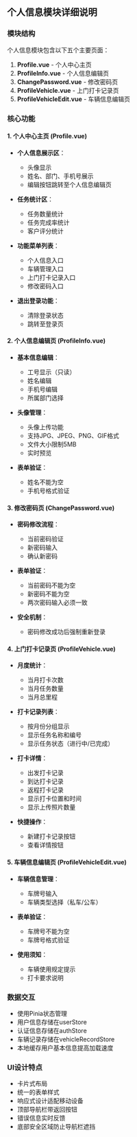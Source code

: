 ## 个人信息模块详细说明

### 模块结构
个人信息模块包含以下五个主要页面：
1. **Profile.vue** - 个人中心主页
2. **ProfileInfo.vue** - 个人信息编辑页
3. **ChangePassword.vue** - 修改密码页
4. **ProfileVehicle.vue** - 上门打卡记录页
5. **ProfileVehicleEdit.vue** - 车辆信息编辑页

### 核心功能

#### 1. 个人中心主页 (Profile.vue)
- **个人信息展示区**：
  - 头像显示
  - 姓名、部门、手机号展示
  - 编辑按钮跳转至个人信息编辑页

- **任务统计区**：
  - 任务数量统计
  - 任务完成率统计
  - 客户评分统计

- **功能菜单列表**：
  - 个人信息入口
  - 车辆管理入口
  - 上门打卡记录入口
  - 修改密码入口

- **退出登录功能**：
  - 清除登录状态
  - 跳转至登录页

#### 2. 个人信息编辑页 (ProfileInfo.vue)
- **基本信息编辑**：
  - 工号显示（只读）
  - 姓名编辑
  - 手机号编辑
  - 所属部门选择

- **头像管理**：
  - 头像上传功能
  - 支持JPG、JPEG、PNG、GIF格式
  - 文件大小限制5MB
  - 实时预览

- **表单验证**：
  - 姓名不能为空
  - 手机号格式验证

#### 3. 修改密码页 (ChangePassword.vue)
- **密码修改流程**：
  - 当前密码验证
  - 新密码输入
  - 确认新密码

- **表单验证**：
  - 当前密码不能为空
  - 新密码不能为空
  - 两次密码输入必须一致

- **安全机制**：
  - 密码修改成功后强制重新登录

#### 4. 上门打卡记录页 (ProfileVehicle.vue)
- **月度统计**：
  - 当月打卡次数
  - 当月任务数量
  - 当月总里程

- **打卡记录列表**：
  - 按月份分组显示
  - 显示任务名称和编号
  - 显示任务状态（进行中/已完成）

- **打卡详情**：
  - 出发打卡记录
  - 到达打卡记录
  - 返程打卡记录
  - 显示打卡位置和时间
  - 显示上传照片数量

- **快捷操作**：
  - 新建打卡记录按钮
  - 查看详情按钮

#### 5. 车辆信息编辑页 (ProfileVehicleEdit.vue)
- **车辆信息管理**：
  - 车牌号输入
  - 车辆类型选择（私车/公车）

- **表单验证**：
  - 车牌号不能为空
  - 车牌号格式验证

- **使用须知**：
  - 车辆使用规定提示
  - 打卡要求说明

### 数据交互
- 使用Pinia状态管理
- 用户信息存储在userStore
- 认证信息存储在authStore
- 车辆记录存储在vehicleRecordStore
- 本地缓存用户基本信息提高加载速度

### UI设计特点
- 卡片式布局
- 统一的表单样式
- 响应式设计适配移动设备
- 顶部导航栏带返回按钮
- 错误信息实时反馈
- 底部安全区域防止导航栏遮挡